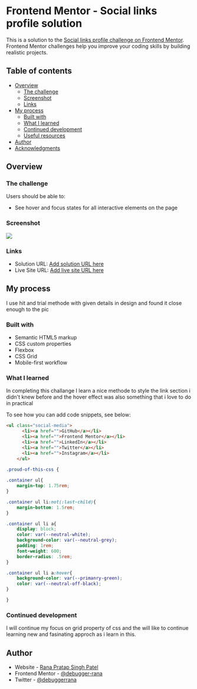 # Frontend Mentor - Social links profile solution

This is a solution to the [Social links profile challenge on Frontend Mentor](https://www.frontendmentor.io/challenges/social-links-profile-UG32l9m6dQ). Frontend Mentor challenges help you improve your coding skills by building realistic projects. 

## Table of contents

- [Overview](#overview)
  - [The challenge](#the-challenge)
  - [Screenshot](#screenshot)
  - [Links](#links)
- [My process](#my-process)
  - [Built with](#built-with)
  - [What I learned](#what-i-learned)
  - [Continued development](#continued-development)
  - [Useful resources](#useful-resources)
- [Author](#author)
- [Acknowledgments](#acknowledgments)



## Overview

### The challenge

Users should be able to:

- See hover and focus states for all interactive elements on the page

### Screenshot

![](./screenshot.jpg.png)



### Links

- Solution URL: [Add solution URL here](https://github.com/debugger-rana/fm-social-links-profile-main)
- Live Site URL: [Add live site URL here](https://your-live-site-url.com)

## My process
I use hit and trial methode with given details in design and found it close enough to the pic 

### Built with

- Semantic HTML5 markup
- CSS custom properties
- Flexbox
- CSS Grid
- Mobile-first workflow


### What I learned

In completing this challange I learn a nice methode to style the link section i didn't knew before and 
the hover effect was also something that i love to do in practical 


To see how you can add code snippets, see below:

```html
<ul class="social-media">
      <li><a href="">GitHub</a></li>
      <li><a href="">Frontend Mentor</a></li>
      <li><a href="">LinkedIn</a></li>
      <li><a href="">Twitter</a></li>
      <li><a href="">Instagram</a></li>
    </ul>
```
```css
.proud-of-this-css {
 
.container ul{
    margin-top: 1.75rem;
}

.container ul li:not(:last-child){
    margin-bottom: 1.5rem;
}

.container ul li a{
    display: block;
    color: var(--neutral-white);
    background-color: var(--neutral-grey);
    padding: 1rem;
    font-weight: 600;
    border-radius: .5rem;
}

.container ul li a:hover{
    background-color: var(--primanry-green);
    color: var(--neutral-off-black);
}

}
```


### Continued development

I will continue my focus on grid property of css and the will like to continue learning new and fasinating approch as i learn in this.



## Author

- Website - [Rana Pratap Singh Patel](https://www.your-site.com)
- Frontend Mentor - [@debugger-rana](https://www.frontendmentor.io/profile/debugger-rana)
- Twitter - [@debuggerrana](https://twitter.com/debuggerrana)



